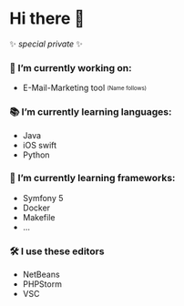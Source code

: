 # Hi there 👋

✨ _special private_ ✨

### 🔭 I’m currently working on:

- E-Mail-Marketing tool <sub><sup>(Name follows)</sup></sub>

### 📚 I’m currently learning languages:

- Java
- iOS swift
- Python

### 📒 I’m currently learning frameworks:

- Symfony 5
- Docker
- Makefile
- ...

### 🛠 I use these editors

- NetBeans
- PHPStorm
- VSC

<!--
- 👯 I’m looking to collaborate on ...
- 🤔 I’m looking for help with ...
- 💬 Ask me about ...
- 📫 How to reach me: ...
- 😄 Pronouns: ...
- ⚡ Fun fact: ...
-->
